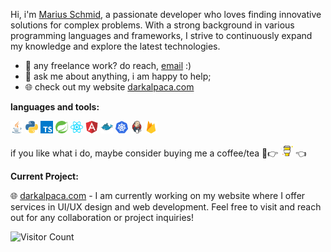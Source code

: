 Hi, i'm <u>Marius Schmid</u>, a passionate developer who loves finding innovative solutions for complex problems. With a strong background in various programming languages and frameworks, I strive to continuously expand my knowledge and explore the latest technologies.

- 💼 any freelance work? do reach, [email](mailto:marius.schmid8@icloud.com) :)
- 💬 ask me about anything, i am happy to help;
- 🌐 check out my website [darkalpaca.com](https://www.darkalpaca.com)

**languages and tools:**

<a href="https://www.java.com"><img height="20" src="assets/java-icon.svg"></a>
<a href="https://www.python.org"><img height="20" src="assets/python-icon.svg"></a>
<a href="https://www.typescriptlang.org"><img height="20" src="assets/typescriptlang-icon.svg"></a>
<a href="https://spring.io"><img height="20" src="assets/springio-icon.svg"></a>
<a href="https://reactjs.org"><img height="20" src="assets/reactjs-icon.svg"></a>
<a href="https://angular.io"><img height="20" src="assets/angular-icon.svg"></a>
<a href="https://www.docker.com"><img height="20" src="assets/docker-icon.svg"></a>
<a href="https://kubernetes.io"><img height="20" src="assets/kubernetes-icon.svg"></a>
<a href="https://www.jenkins.io"><img height="20" src="assets/jenkins-icon.svg"></a>
<a href="https://firebase.google.com"><img height="20" src="assets/firebase-icon.svg"></a>

if you like what i do, maybe consider buying me a coffee/tea 🥺👉
<a href="https://www.buymeacoffee.com/mariusschmid" target="_blank"><img height="20" src="assets/buymeacoffee-icon.svg" alt="Buy Me A Coffee" ></a>
👈

**Current Project:**

🌐 [darkalpaca.com](https://www.darkalpaca.com) - I am currently working on my website where I offer services in UI/UX design and web development. Feel free to visit and reach out for any collaboration or project inquiries!

![Visitor Count](https://visitor-badge.glitch.me/badge?page_id=mariussmd.mariussmd)
